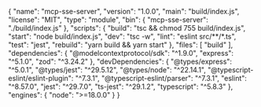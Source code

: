 {
  "name": "mcp-sse-server",
  "version": "1.0.0",
  "main": "build/index.js",
  "license": "MIT",
  "type": "module",
  "bin": {
    "mcp-sse-server": "./build/index.js"
  },
  "scripts": {
    "build": "tsc && chmod 755 build/index.js",
    "start": "node build/index.js",
    "dev": "tsc -w",
    "lint": "eslint src/**/*.ts",
    "test": "jest",
    "rebuild": "yarn build && yarn start"
  },
  "files": [
    "build"
  ],
  "dependencies": {
    "@modelcontextprotocol/sdk": "^1.9.0",
    "express": "^5.1.0",
    "zod": "^3.24.2"
  },
  "devDependencies": {
    "@types/express": "^5.0.1",
    "@types/jest": "^29.5.12",
    "@types/node": "^22.14.1",
    "@typescript-eslint/eslint-plugin": "^7.3.1",
    "@typescript-eslint/parser": "^7.3.1",
    "eslint": "^8.57.0",
    "jest": "^29.7.0",
    "ts-jest": "^29.1.2",
    "typescript": "^5.8.3"
  },
  "engines": {
    "node": ">=18.0.0"
  }
}